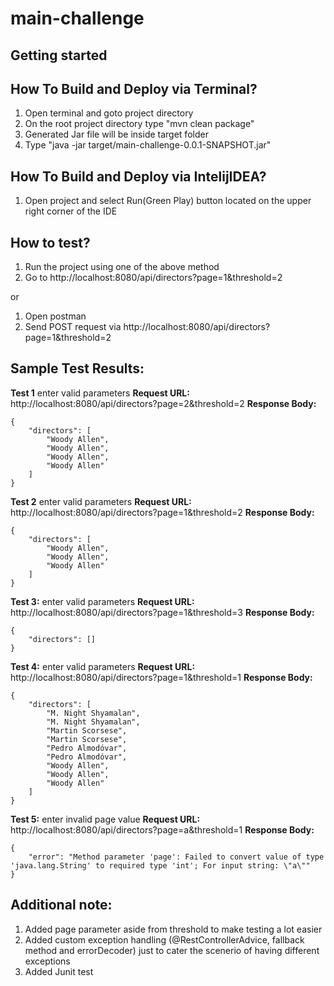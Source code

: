 # main-challenge



## Getting started

## How To Build and Deploy via Terminal?
1. Open terminal and goto project directory
2. On the root project directory type "mvn clean package"
3. Generated Jar file will be inside target folder
4. Type "java -jar target/main-challenge-0.0.1-SNAPSHOT.jar"


## How To Build and Deploy via IntelijIDEA?
1. Open project and select Run(Green Play) button located on the upper right corner of the IDE

## How to test?
1. Run the project using one of the above method
2. Go to http://localhost:8080/api/directors?page=1&threshold=2

or

1. Open postman
2. Send POST request via http://localhost:8080/api/directors?page=1&threshold=2

## Sample Test Results:
**Test 1** enter valid parameters
**Request URL:** http://localhost:8080/api/directors?page=2&threshold=2
**Response Body:**
```
{
    "directors": [
        "Woody Allen",
        "Woody Allen",
        "Woody Allen",
        "Woody Allen"
    ]
}
```
**Test 2** enter valid parameters
**Request URL:** http://localhost:8080/api/directors?page=1&threshold=2
**Response Body:**
```
{
    "directors": [
        "Woody Allen",
        "Woody Allen",
        "Woody Allen"
    ]
}
```
**Test 3:** enter valid parameters
**Request URL:** http://localhost:8080/api/directors?page=1&threshold=3
**Response Body:**
```
{
    "directors": []
}
```
**Test 4:** enter valid parameters
**Request URL:** http://localhost:8080/api/directors?page=1&threshold=1
**Response Body:**
```
{
    "directors": [
        "M. Night Shyamalan",
        "M. Night Shyamalan",
        "Martin Scorsese",
        "Martin Scorsese",
        "Pedro Almodóvar",
        "Pedro Almodóvar",
        "Woody Allen",
        "Woody Allen",
        "Woody Allen"
    ]
}
```
**Test 5:** enter invalid page value
**Request URL:** http://localhost:8080/api/directors?page=a&threshold=1
**Response Body:**
```
{
    "error": "Method parameter 'page': Failed to convert value of type 'java.lang.String' to required type 'int'; For input string: \"a\""
}
```


## Additional note:
1. Added page parameter aside from threshold to make testing a lot easier
2. Added custom exception handling (@RestControllerAdvice, fallback method and errorDecoder) just to cater the scenerio of having different exceptions
3. Added Junit test
